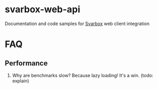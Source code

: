# svarbox-web-api
Documentation and code samples for [Svarbox](https://www.svarbox.is/) web client integration


# FAQ

## Performance

1. Why are benchmarks slow? Because lazy loading! It's a win. (todo: explain)
